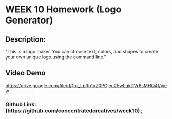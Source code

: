 # WEEK 10 Homework (Logo Generator)
## Description:

"This is a logo maker. You can choose text, colors, and shapes to create your own unique logo using the command line."

## Video Demo

https://drive.google.com/file/d/1br_LpRp1qZ0POjeu25wLqkDVr6sMHQ4f/view

### Github Link: (https://github.com/concentratedcreatives/week10) ;


